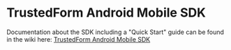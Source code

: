 # TrustedForm Android Mobile SDK

Documentation about the SDK including a "Quick Start" guide can be found in the wiki here: [TrustedForm Android Mobile SDK](https://github.com/activeprospect/trustedform-android-sdk/wiki/TrustedForm-Android-Mobile-SDK)
